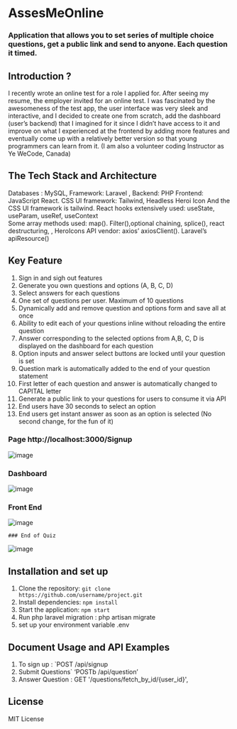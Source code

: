 # AssesMeOnline
### Application that allows you to set series of multiple choice questions, get a public link and send to anyone. Each question it timed. 


## Introduction ?
I recently wrote an online test for a role I applied for. After seeing my resume, the employer invited for an online test.
I was fascinated by the awesomeness of the test app, the user interface was very sleek and interactive, and I decided to create one from scratch, add the dashboard (user’s backend) that I imagined for it since I didn’t have access to it and improve on what I experienced at the frontend by adding more features and eventually come up with a relatively better version so that young programmers can learn from it. (I am also a volunteer coding Instructor as Ye WeCode, Canada)
## The Tech Stack and Architecture
Databases : MySQL,
Framework:   Laravel , 
Backend: PHP
Frontend: JavaScript React. 
CSS UI framework:  Tailwind, Headless Heroi Icon 
And the CSS UI framework is tailwind.
React hooks extensively used:  useState, useParam, useRef, useContext  
Some array methods used: map(). Filter(),optional chaining, splice(), react destructuring, , HeroIcons
API vendor: axios’ axiosClient().  Laravel’s apiResource()

## Key Feature
1.	Sign in and sigh out features
2.	Generate you own questions and options (A, B, C, D)
3.	Select answers for each questions 
4.	One set of questions per user. Maximum of 10 questions
5.	Dynamically  add and remove question and options form and save all at once
6.	Ability to edit each of your questions inline without reloading the entire question 
7.	Answer corresponding to the selected options from A,B, C, D is displayed on the dashboard for each question 
8.	Option inputs  and answer select buttons are locked until your question is set
9.	Question mark is automatically added to the end of your question statement
10.	First letter of each question and answer is automatically changed  to CAPITAL letter
11.	Generate a public  link to your questions for users to consume it via API
12.	End users have 30 seconds to select an option
13.	End users get instant answer as soon as an option is  selected (No second change, for the fun of it)

 

### Page http://localhost:3000/Signup
![image](https://github.com/user-attachments/assets/07c194bf-cefe-486f-b011-8b19bb2d674d)



### Dashboard
 ![image](https://github.com/user-attachments/assets/a77ba140-719e-4e00-ae69-6d61e488a1cf)


### Front End
![image](https://github.com/user-attachments/assets/e0446111-9bf9-493c-9ca1-86fefd4592e1)

 




	### End of Quiz
 ![image](https://github.com/user-attachments/assets/40096ac6-d499-4a84-9ecf-9d3685bfa256)


## Installation and set up
1. Clone the repository: `git clone https://github.com/username/project.git`
2. Install dependencies: `npm install`
3. Start the application: `npm start`
4. Run php laravel migration : php artisan migrate
5. set up your environment variable .env


## Document Usage and API Examples
1.	To sign up :  `POST       /api/signup
2.	Submit Questions` ‘POSTb    /api/question’
3.	Answer Question : GET  '/questions/fetch_by_id/{user_id}',



## License 
MIT License

